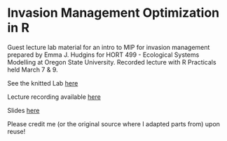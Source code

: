 # Invasion Management Optimization in R

Guest lecture lab material for an intro to MIP for invasion management prepared by Emma J. Hudgins for HORT 499 - Ecological Systems Modelling at Oregon State University. Recorded lecture with R Practicals held March 7 & 9.

See the knitted Lab [here](https://htmlpreview.github.io/?https://github.com/emmajhudgins/optimization_intro_OSU/blob/master/Labs/Lab7_optimization/optimal_management_Lab7.html)

Lecture recording available [here](https://mediaspace.carleton.ca/media/MIP+Intro+OSU/1_z9hphgiu)

Slides [here](https://github.com/emmajhudgins/optimization_intro_OSU/files/10934371/lecture_osu_shortened-compressed.pdf)

Please credit me (or the original source where I adapted parts from) upon reuse!

